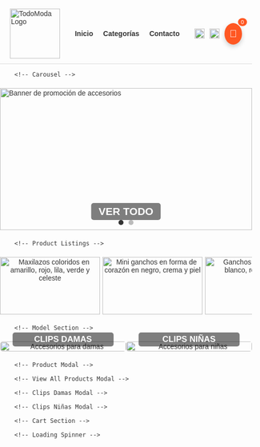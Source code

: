 <html lang="es">
<head>
    <meta charset="UTF-8">
    <meta name="viewport" content="width=device-width, initial-scale=1.0">
    <title>TodoModa - Tienda Online</title>
    <script src="https://code.jquery.com/jquery-3.6.0.min.js"></script>
    <script src="https://cdnjs.cloudflare.com/ajax/libs/html2canvas/1.4.1/html2canvas.min.js"></script>
    <style>
        body {
            font-family: Arial, sans-serif;
            margin: 0;
            padding: 0;
            color: #333;
        }
        .container {
            width: 100%;
            margin: 0;
            padding: 20px 0;
        }
        /* Header */
        .header {
            display: flex;
            justify-content: space-between;
            align-items: center;
            padding: 10px 20px;
            border-bottom: 1px solid #ddd;
            width: 100%;
            box-sizing: border-box;
        }
        .header .logo img {
            height: 100px;
            width: auto;
        }
        .header nav ul {
            list-style: none;
            display: flex;
            gap: 20px;
            margin: 0;
            padding: 0;
        }
        .header nav ul li a {
            text-decoration: none;
            color: #333;
            font-weight: bold;
        }
        .header .icons {
            display: flex;
            gap: 10px;
            align-items: center;
        }
        .header .icons img {
            width: 20px;
            height: 20px;
            cursor: pointer;
        }
        .header .icons .cart-icon {
            position: relative;
        }
        .header .icons .cart-counter {
            position: absolute;
            top: -10px;
            right: -10px;
            background: #ff5722;
            color: #fff;
            border-radius: 50%;
            padding: 2px 6px;
            font-size: 0.8em;
        }
        #cart-button {
            background-color: #ff5722;
            color: white;
            padding: 10px;
            border-radius: 50%;
            cursor: pointer;
            font-size: 20px;
            box-shadow: 0 4px 10px rgba(0, 0, 0, 0.2);
        }
        #cart-button:hover {
            background-color: #e64a19;
        }
        /* Carousel */
        .carousel {
            position: relative;
            width: 100%;
            overflow: hidden;
            margin: 20px 0;
        }
        .carousel .slides {
            display: flex;
            transition: transform 0.5s ease-in-out;
        }
        .carousel .slide-container {
            width: 100%;
            aspect-ratio: 16 / 9;
            position: relative;
            flex-shrink: 0;
        }
        .carousel .slides img {
            width: 100%;
            height: 100%;
            object-fit: cover;
            position: absolute;
            top: 0;
            left: 0;
        }
        .carousel .banner-text {
            position: absolute;
            bottom: 20px;
            left: 50%;
            transform: translateX(-50%);
            font-size: 1.5em;
            font-weight: bold;
            color: #fff;
            background: rgba(0, 0, 0, 0.5);
            padding: 5px 15px;
            border-radius: 5px;
            cursor: pointer;
        }
        .carousel .banner-text:hover {
            background: rgba(0, 0, 0, 0.7);
        }
        .carousel .dots {
            position: absolute;
            bottom: 10px;
            left: 50%;
            transform: translateX(-50%);
            display: flex;
            gap: 10px;
        }
        .carousel .dots span {
            width: 10px;
            height: 10px;
            background-color: #bbb;
            border-radius: 50%;
            cursor: pointer;
        }
        .carousel .dots span.active {
            background-color: #333;
        }
        /* Products */
        .products {
            display: flex;
            flex-direction: row;
            overflow-x: auto;
            margin: 20px 0;
            padding: 0 20px;
            width: 100%;
            box-sizing: border-box;
            gap: 5px;
            scroll-snap-type: x mandatory;
            scrollbar-width: thin;
            scrollbar-color: #bbb #f1f1f1;
        }
        .products::-webkit-scrollbar {
            height: 8px;
        }
        .products::-webkit-scrollbar-track {
            background: #f1f1f1;
        }
        .products::-webkit-scrollbar-thumb {
            background: #bbb;
            border-radius: 4px;
        }
        .product {
            width: 200px;
            min-width: 200px;
            text-align: center;
            cursor: pointer;
            transition: transform 0.2s;
            position: relative;
            scroll-snap-align: start;
        }
        .product:hover {
            transform: scale(1.05);
        }
        .product img {
            width: 100%;
            height: auto;
            border-radius: 0;
            loading: lazy;
        }
        .product p {
            margin: 5px 0;
        }
        .product .price {
            font-weight: bold;
        }
        .product .add-to-cart {
            position: absolute;
            top: 50%;
            left: 50%;
            transform: translate(-50%, 80px);
            background: rgba(51, 51, 51, 0.8);
            color: #fff;
            border: none;
            padding: 10px 20px;
            border-radius: 5px;
            cursor: pointer;
            opacity: 0;
            transition: opacity 0.3s ease, transform 0.3s ease;
            font-size: 0.9em;
            width: 90%;
        }
        .product:hover .add-to-cart {
            opacity: 1;
            transform: translate(-50%, -50%);
        }
        .product .add-to-cart:hover {
            background: #555;
        }
        /* Modal */
        .modal {
            display: none;
            position: fixed;
            top: 0;
            left: 0;
            width: 100%;
            height: 100%;
            background: rgba(0, 0, 0, 0.5);
            z-index: 1000;
            justify-content: center;
            align-items: center;
            transition: opacity 0.3s ease;
        }
        .modal-content {
            background: #fff;
            padding: 20px;
            border-radius: 5px;
            max-width: 400px;
            width: 90%;
            text-align: center;
            position: relative;
        }
        .modal-content img {
            width: 100%;
            height: auto;
            border-radius: 5px;
            margin-bottom: 15px;
            loading: lazy;
        }
        .modal-content h3 {
            margin: 0 0 10px;
            font-size: 1.2em;
        }
        .modal-content .description {
            margin: 10px 0;
            font-size: 0.9em;
            color: #555;
        }
        .modal-content .rating {
            margin: 10px 0;
            color: #f1c40f;
        }
        .modal-content .price {
            font-weight: bold;
            margin: 10px 0;
        }
        .modal-content .color-palette {
            display: flex;
            gap: 10px;
            justify-content: center;
            flex-wrap: wrap;
            margin: 10px 0;
        }
        .modal-content .color-circle {
            width: 30px;
            height: 30px;
            border-radius: 50%;
            border: 1px solid #ddd;
            cursor: pointer;
            transition: transform 0.2s;
        }
        .modal-content .color-circle.selected {
            transform: scale(1.2);
            border: 2px solid #333;
        }
        .modal-content .quantity {
            display: flex;
            align-items: center;
            justify-content: center;
            gap: 10px;
            margin: 10px 0;
        }
        .modal-content .quantity-btn {
            background: #333;
            color: #fff;
            border: none;
            width: 30px;
            height: 30px;
            border-radius: 50%;
            cursor: pointer;
            font-size: 1.2em;
        }
        .modal-content .quantity-btn:hover {
            background: #555;
        }
        .modal-content .quantity-input {
            width: 40px;
            text-align: center;
            border: 1px solid #ddd;
            border-radius: 3px;
        }
        .modal-content .btn-add-cart {
            background: #333;
            color: #fff;
            border: none;
            padding: 10px;
            border-radius: 5px;
            cursor: pointer;
            width: 100%;
            margin-top: 10px;
        }
        .modal-content .btn-add-cart:hover {
            background: #555;
        }
        .modal-content .close-btn {
            position: absolute;
            top: 10px;
            right: 10px;
            font-size: 1.2em;
            cursor: pointer;
            color: #333;
        }
        /* Cart */
        #cart {
            display: none;
            position: fixed;
            top: 0;
            right: 0;
            width: 100%;
            height: 100%;
            background-image: url('https://via.placeholder.com/1024x1536?text=CartBackground');
            background-size: cover;
            background-repeat: no-repeat;
            background-position: center;
            box-shadow: -5px 0px 15px rgba(0, 0, 0, 0.1);
            z-index: 1000;
            padding: 0px;
            overflow-y: auto;
        }
        #cart h2 {
            font-size: 24px;
            margin-bottom: 20px;
            color: #333;
            text-align: center;
        }
        .cart-item {
            display: flex;
            flex-direction: column;
            background-color: #f9f9f9;
            margin-bottom: 10px;
            padding: 10px;
            border-radius: 8px;
            box-shadow: 0 2px 4px rgba(0,0,0,0.1);
            margin-left: 10px;
            margin-right: 10px;
        }
        .cart-item .product-info {
            display: flex;
            align-items: center;
            margin-bottom: 10px;
        }
        .cart-item .product-info img {
            width: 70px;
            height: 70px;
            border-radius: 8px;
            margin-right: 15px;
        }
        .cart-item .product-details {
            flex: 1;
        }
        .cart-item .actions {
            display: flex;
            gap: 8px;
            justify-content: flex-end;
        }
        #cart .cart-item .actions button {
            font-size: 12px;
            padding: 5px 8px;
            background-color: #f5f5f5;
            border: 1px solid #ccc;
            border-radius: 5px;
            cursor: pointer;
            transition: background-color 0.3s;
        }
        #cart .cart-item .actions button:hover {
            background-color: #e1e1e1;
        }
        #cart-total {
            font-size: 22px;
            font-weight: bold;
            color: #333;
            margin-bottom: 20px;
            text-align: center;
        }
        #order-button {
            width: 90%;
            padding: 15px;
            background-color: #ff5722;
            color: white;
            border: none;
            font-size: 18px;
            border-radius: 20px;
            cursor: pointer;
            transition: background-color 0.3s;
            display: block;
            margin: 0 auto 20px;
        }
        #order-button:hover {
            background-color: #e64a19;
        }
        #client-name, #client-dni {
            width: 90%;
            padding: 8px;
            margin: 5px auto;
            display: block;
            border: 1px solid #ddd;
            border-radius: 5px;
        }
        #loading-spinner {
            display: none;
            border: 4px solid #f3f3f3;
            border-top: 4px solid #333;
            border-radius: 50%;
            width: 24px;
            height: 24px;
            animation: spin 1s linear infinite;
            margin: 10px auto;
        }
        @keyframes spin {
            0% { transform: rotate(0deg); }
            100% { transform: rotate(360deg); }
        }
        #boleta-modal div {
            background: white;
            padding: 20px;
            border-radius: 10px;
            max-width: 400px;
            width: 90%;
            max-height: 80vh;
            overflow-y: auto;
            font-family: monospace;
            font-size: 14px;
            line-height: 1.4;
            text-align: left;
        }
        #boleta-modal h3 {
            text-align: center;
            margin-bottom: 5px;
        }
        #boleta-modal img {
            width: 200px;
            border-radius: 10px;
            display: block;
            margin: 0 auto;
        }
        #boleta-modal p {
            margin: 0;
        }
        #boleta-modal hr {
            margin: 5px 0;
        }
        #boleta-modal table {
            width: 100%;
            font-size: 14px;
        }
        #boleta-modal button {
            margin-top: 10px;
            padding: 10px 20px;
            border: none;
            border-radius: 5px;
            cursor: pointer;
            color: white;
            width: 100%;
        }
        #capture-button {
            background: #FF9800;
        }
        #confirm-purchase {
            background: #4CAF50;
        }
        #boleta-modal button[onclick='window.print()'] {
            background: #2196F3;
        }
        /* View All and Category Modals */
        .view-all-modal, .clips-damas-modal, .clips-ninas-modal {
            display: none;
            position: fixed;
            top: 0;
            left: 0;
            width: 100%;
            height: 100%;
            background: rgba(0, 0, 0, 0.5);
            z-index: 1000;
            justify-content: center;
            align-items: center;
            overflow-y: auto;
        }
        .view-all-modal-content, .clips-damas-modal-content, .clips-ninas-modal-content {
            background: #fff;
            padding: 20px;
            border-radius: 5px;
            max-width: 90%;
            width: 100%;
            max-height: 90vh;
            overflow-y: auto;
            position: relative;
            box-sizing: border-box;
        }
        .view-all-modal-content h2, .clips-damas-modal-content h2, .clips-ninas-modal-content h2 {
            margin: 0 0 20px;
            font-size: 1.5em;
            text-align: center;
        }
        .search-container {
            margin: 10px 0;
            text-align: center;
            position: relative;
        }
        .search-input {
            width: 80%;
            max-width: 400px;
            padding: 8px;
            border: 1px solid #ddd;
            border-radius: 5px;
            font-size: 1em;
        }
        .search-input:focus {
            outline: none;
            border-color: #333;
        }
        .sort-container {
            margin: 10px 0;
            text-align: center;
        }
        .sort-select {
            padding: 8px;
            border: 1px solid #ddd;
            border-radius: 5px;
            font-size: 1em;
        }
        .loading-spinner {
            display: none;
            border: 4px solid #f3f3f3;
            border-top: 4px solid #333;
            border-radius: 50%;
            width: 24px;
            height: 24px;
            animation: spin 1s linear infinite;
            margin: 10px auto;
        }
        .no-results {
            text-align: center;
            color: #555;
            margin: 20px 0;
        }
        .view-all-products, .clips-damas-products, .clips-ninas-products {
            display: grid;
            grid-template-columns: repeat(auto-fill, minmax(200px, 1fr));
            gap: 20px;
            padding: 0 10px;
        }
        .view-all-products .product, .clips-damas-products .product, .clips-ninas-products .product {
            width: 100%;
            min-width: unset;
        }
        .view-all-modal-content .close-btn, .clips-damas-modal-content .close-btn, .clips-ninas-modal-content .close-btn {
            position: absolute;
            top: 10px;
            right: 10px;
            font-size: 1.2em;
            cursor: pointer;
            color: #333;
        }
        /* Category Buttons */
        .category-buttons {
            display: flex;
            justify-content: center;
            gap: 20px;
            margin: 20px 0;
        }
        .category-btn {
            font-size: 1.2em;
            font-weight: bold;
            color: #fff;
            background: rgba(0, 0, 0, 0.5);
            padding: 4px 10px;
            border-radius: 5px;
            cursor: pointer;
            border: none;
            transition: background 0.3s;
        }
        .category-btn:hover {
            background: rgba(0, 0, 0, 0.7);
        }
        /* Model Section */
        .model-section {
            display: flex;
            justify-content: space-between;
            margin: 20px 0;
            width: 100%;
            flex-wrap: nowrap;
        }
        .model-item {
            position: relative;
            text-align: center;
            width: 50%;
            max-width: none;
        }
        .model-item img {
            width: 100%;
            height: auto;
            border-radius: 5px;
            display: block;
            cursor: pointer;
            loading: lazy;
        }
        .model-item .category-btn {
            position: absolute;
            bottom: 10px;
            left: 50%;
            transform: translateX(-50%);
            width: 80%;
        }
        /* Responsive */
        @media (max-width: 768px) {
            .product {
                width: 150px;
                min-width: 150px;
            }
            .product .add-to-cart {
                padding: 8px 15px;
                font-size: 0.8em;
            }
            .view-all-products, .clips-damas-products, .clips-ninas-products {
                grid-template-columns: repeat(auto-fill, minmax(150px, 1fr));
            }
            .search-input {
                width: 90%;
            }
            .category-btn {
                font-size: 1em;
                padding: 4px 8px;
            }
            .model-item {
                width: 50%;
            }
            .model-item img {
                width: 100%;
            }
        }
        @media (max-width: 480px) {
            .product {
                width: 120px;
                min-width: 120px;
            }
            .product p {
                font-size: 0.9em;
            }
            .product .add-to-cart {
                padding: 6px 10px;
                font-size: 0.7em;
            }
            .view-all-products, .clips-damas-products, .clips-ninas-products {
                grid-template-columns: repeat(auto-fill, minmax(100px, 1fr));
            }
            .search-input {
                width: 95%;
            }
            .category-btn {
                font-size: 0.9em;
                padding: 3px 6px;
            }
            .model-item {
                width: 50%;
            }
            .model-item img {
                width: 100%;
            }
        }
    </style>
</head>
<body>
    <div class="container">
        <!-- Header -->
        <div class="header">
            <div class="logo">
                <img src="https://lh3.googleusercontent.com/gps-cs/AIky0YXTTJyLqUwcNn1yduyV6i82lmL4ukvEZp-ePVd_P_Wa_y1VGwXNJOPpVxro2IxUZ55xE4oEndno5MItmJf7wjkFn0RYFCLtB4bOG2AHYHrupD1pkX8cf3jOUBHNUJOFEYOrwzTGEMSJj6j8=w1000-h1000-p-k-no" alt="TodoModa Logo" onerror="this.src='https://via.placeholder.com/100x100?text=Logo'">
            </div>
            <nav>
                <ul>
                    <li><a href="#inicio">Inicio</a></li>
                    <li><a href="#categorias">Categorías</a></li>
                    <li><a href="#contacto">Contacto</a></li>
                </ul>
            </nav>
            <div class="icons">
                <img src="https://via.placeholder.com/20x20?text=Search" alt="Ícono de búsqueda" class="search-icon">
                <img src="https://via.placeholder.com/20x20?text=Profile" alt="Ícono de perfil" class="profile-icon">
                <div class="cart-icon">
                    <div id="cart-button" onclick="toggleCart()" role="button" aria-label="Abrir carrito de compras">🛒</div>
                    <span class="cart-counter" id="cartCounter">0</span>
                </div>
            </div>
        </div>

        <!-- Carousel -->
 <div class="carousel">
            <div class="slides">
                <div class="slide-container">
                    <img src="https://pe.todomoda.com/media/wysiwyg/TM_DISNEY_STITCH_-_BANNERS_Desk_new_1.jpg" alt="Banner de promoción de accesorios" onerror="this.src='https://via.placeholder.com/1200x675?text=Banner'">
                </div>
                <div class="slide-container">
                    <img src="https://lh3.googleusercontent.com/gps-cs/AIky0YUd2bofobsLtUl3qONXRSiTNou1a9W74yTaVYEr6h64PAuOOqQ-g_w6Ifs8arhOVjWboOrUFEcEDZlmtSBZkgS1YjEnSIw1f3w4IZRdMBwxibVChvNz2c93C78bOxNsx68MuBmN-4iYNCg=w2000-h2000-p-k-no" alt="Banner de accesorios coloridos" onerror="this.src='https://via.placeholder.com/1200x675?text=Banner'">
                </div>
            </div>
            <div class="banner-text" id="viewAllBtn">VER TODO</div>
            <div class="dots">
                <span class="active" aria-label="Ir a la diapositiva 1"></span>
                <span aria-label="Ir a la diapositiva 2"></span>
            </div>
        </div>

        <!-- Product Listings -->
<div class="products">
            <!-- Categoría: Damas -->
            <div class="product" data-id="1" data-category="damas" data-colors='[{"color": "#ffeb3b", "title": "Amarillo"}, {"color": "#d32f2f", "title": "Rojo"}, {"color": "#e1bee7", "title": "Lila"}, {"color": "#145a32", "title": "Verde"}, {"color": "#d6eaf8", "title": "Celeste"}]' data-rating="⭐⭐⭐⭐☆ (4.2)" data-description="Maxilazos coloridos, perfectos para cualquier peinado.">
                <img alt="Maxilazos coloridos en amarillo, rojo, lila, verde y celeste" src="https://lh3.googleusercontent.com/gps-cs/AIky0YXdnjCFtJm5EhEvClhpsqjsYwwH2Xdqql3H45tWmgLdhiRX--KLwloCAl85SxTImNaOYYbS1MOrlGYrDwH31YoIyFBBn7KapQIKbAHVfoyNmbRBjjgmF0_SefXWn6udgSSaO19kdNtmnQBd=w2000-h2000-p-k-no" onerror="this.src='https://via.placeholder.com/200x200?text=Producto'" loading="lazy"/>
                <p>Maxilazos - 5 Colores</p>
                <p class="price">S/ 7.00</p>
                <button class="add-to-cart" data-id="1" role="button" aria-label="Agregar Maxilazos - 5 Colores al carrito">Agregar al carrito</button>
            </div>
            <div class="product" data-id="2" data-category="damas" data-colors='[{"color": "#17202a", "title": "Negro"}, {"color": "#fff9c4", "title": "Crema"}, {"color": "#fdebd0", "title": "Piel"}, {"color": "#fdfefe", "title": "Crema"}]' data-rating="⭐⭐⭐☆☆ (3.2)" data-description="Ganchos en forma de corazón, ideales para looks delicados.">
                <img alt="Mini ganchos en forma de corazón en negro, crema y piel" src="https://via.placeholder.com/200x200?text=Corazon" onerror="this.src='https://via.placeholder.com/200x200?text=Producto'" loading="lazy"/>
                <p>Mini Gancho Corazón</p>
                <p class="price">S/ 2.50</p>
                <button class="add-to-cart" data-id="2" role="button" aria-label="Agregar Mini Gancho Corazón al carrito">Agregar al carrito</button>
            </div>
            <div class="product" data-id="3" data-category="damas" data-colors='[{"color": "#FFFFFF", "title": "Blanco"}, {"color": "#FF0000", "title": "Rojo"}, {"color": "#008000", "title": "Verde"}]' data-rating="⭐⭐⭐⭐⭐ (5.0)" data-description="Ganchos temáticos navideños para un estilo festivo.">
                <img alt="Ganchos navideños en blanco, rojo y verde" src="https://via.placeholder.com/200x200?text=Navidenos" onerror="this.src='https://via.placeholder.com/200x200?text=Producto'" loading="lazy"/>
                <p>Ganchos Navideños</p>
                <p class="price">S/ 4.00</p>
                <button class="add-to-cart" data-id="3" role="button" aria-label="Agregar Ganchos Navideños al carrito">Agregar al carrito</button>
            </div>
            <div class="product" data-id="4" data-category="damas" data-colors='[{"color": "#FFD700", "title": "Amarillo"}]' data-rating="⭐⭐⭐⭐☆ (4.0)" data-description="Ganchos hawaianos vibrantes para un look tropical.">
                <img alt="Ganchos hawaianos en amarillo vibrante" src="https://via.placeholder.com/200x200?text=Hawaiano" onerror="this.src='https://via.placeholder.com/200x200?text=Producto'" loading="lazy"/>
                <p>Gancho Hawaiano</p>
                <p class="price">S/ 5.00</p>
                <button class="add-to-cart" data-id="4" role="button" aria-label="Agregar Gancho Hawaiano al carrito">Agregar al carrito</button>
            </div>
            <div class="product" data-id="5" data-category="damas" data-colors='[{"color": "#5dade2", "title": "Celeste"}, {"color": "#ebf5fb", "title": "Agua"}, {"color": "#FFFFFF", "title": "Blanco"}]' data-rating="⭐⭐⭐⭐☆ (4.0)" data-description="Ganchos acrílicos elegantes en tonos celestes.">
                <img alt="Ganchos acrílicos en celeste, agua y blanco" src="https://via.placeholder.com/200x200?text=Acrilicos" onerror="this.src='https://via.placeholder.com/200x200?text=Producto'" loading="lazy"/>
                <p>Ganchos Acrílicos Color Celeste</p>
                <p class="price">S/ 5.00</p>
                <button class="add-to-cart" data-id="5" role="button" aria-label="Agregar Ganchos Acrílicos Color Celeste al carrito">Agregar al carrito</button>
            </div>
            <div class="product" data-id="6" data-category="damas" data-colors='[{"color": "#8d6e63", "title": "Marrón"}, {"color": "#fef9e7", "title": "Crema"}]' data-rating="⭐⭐⭐☆☆ (3.1)" data-description="Ganchos clásicos para un estilo minimalista.">
                <img alt="Ganchos clásicos en marrón y crema" src="https://via.placeholder.com/200x200?text=Clasicos" onerror="this.src='https://via.placeholder.com/200x200?text=Producto'" loading="lazy"/>
                <p>Ganchos</p>
                <p class="price">S/ 4.50</p>
                <button class="add-to-cart" data-id="6" role="button" aria-label="Agregar Ganchos al carrito">Agregar al carrito</button>
            </div>
            <div class="product" data-id="7" data-category="damas" data-colors='[]' data-rating="⭐⭐⭐⭐☆ (4.1)" data-description="Ganchos en forma de flor con diseño inspirado en el sol.">
                <img alt="Ganchos en forma de flor inspirados en el sol" src="https://via.placeholder.com/200x200?text=FlorSol" onerror="this.src='https://via.placeholder.com/200x200?text=Producto'" loading="lazy"/>
                <p>Ganchos Torna Sol en forma de Flor</p>
                <p class="price">S/ 6.00</p>
                <button class="add-to-cart" data-id="7" role="button" aria-label="Agregar Ganchos Torna Sol en forma de Flor al carrito">Agregar al carrito</button>
            </div>
            <div class="product" data-id="8" data-category="damas" data-colors='[{"color": "#FFFF66", "title": "Amarillo"}, {"color": "#CCFF00", "title": "Verde"}, {"color": "#FF8C00", "title": "Anaranjado"}]' data-rating="⭐⭐⭐☆☆ (3.5)" data-description="Ganchos kawai con diseño floral, ideales para niños.">
                <img alt="Ganchos kawai en forma de flor en amarillo, verde y anaranjado" src="https://via.placeholder.com/200x200?text=Kawai" onerror="this.src='https://via.placeholder.com/200x200?text=Producto'" loading="lazy"/>
                <p>Ganchos Kawai en forma de Flor</p>
                <p class="price">S/ 4.50</p>
                <button class="add-to-cart" data-id="8" role="button" aria-label="Agregar Ganchos Kawai en forma de Flor al carrito">Agregar al carrito</button>
            </div>
            <div class="product" data-id="9" data-category="damas" data-colors='[{"color": "#FFB347", "title": "Melón"}, {"color": "#FFD700", "title": "Amarillo"}]' data-rating="⭐⭐⭐⭐☆ (4.0)" data-description="Ganchos florales en tonos cálidos para un look vibrante.">
                <img alt="Ganchos florales en melón y amarillo" src="https://via.placeholder.com/200x200?text=Florales" onerror="this.src='https://via.placeholder.com/200x200?text=Producto'" loading="lazy"/>
                <p>Ganchos de Flores</p>
                <p class="price">S/ 5.00</p>
                <button class="add-to-cart" data-id="9" role="button" aria-label="Agregar Ganchos de Flores al carrito">Agregar al carrito</button>
            </div>
            <!-- Categoría: Niñas -->
            <div class="product" data-id="14" data-category="ninas" data-colors='[]' data-rating="⭐⭐⭐⭐☆ (4.0)" data-description="Mini ganchitos florales para destacar tu peinado.">
                <img alt="Par de mini ganchitos en forma de flor" src="https://lh3.googleusercontent.com/gps-cs/AIky0YVcDqGO_EKNry0Eb-BkdsNH0V0lOhwW7AM5WEqz8IiNlbpTs2U3Io9_kt4yCGgt5haYI5RgwRDHv-LMBqc5bvmX245QMyriwIoyJyniPQH9cJJ9iCC2fC8hY06M9BU9nFd6NhCLGVGCC34N=w2000-h2000-p-k-no" onerror="this.src='https://via.placeholder.com/200x200?text=Producto'" loading="lazy"/>
                <p>Par de mini ganchitos en forma de flor</p>
                <p class="price">S/ 3.00</p>
                <button class="add-to-cart" data-id="14" role="button" aria-label="Agregar Par de mini ganchitos en forma de flor al carrito">Agregar al carrito</button>
            </div>
            <div class="product" data-id="15" data-category="ninas" data-colors='[]' data-rating="⭐⭐⭐☆☆ (3.5)" data-description="Ganchitos en forma de mariposa, perfectos para peinados infantiles.">
                <img alt="Mini ganchitos en forma de mariposa" src="https://lh3.googleusercontent.com/gps-cs/AIky0YW1eFtqiwT_PM-xOZnd2iVogh-XQVJclLEtgsh0i5wUGm9NvOCot9LJLfDmZE58abznArTin0EgjEMw3HuKeK9_9hoODK0kla3nM-GYGSvA8_xXCBmu_qiSuoHzgpSaO_2EtqXLAjnCs34l=w2000-h2000-p-k-no" onerror="this.src='https://via.placeholder.com/200x200?text=Producto'" loading="lazy"/>
                <p>Mini ganchitos en forma de mariposa</p>
                <p class="price">S/ 2.00</p>
                <button class="add-to-cart" data-id="15" role="button" aria-label="Agregar Mini ganchitos en forma de mariposa al carrito">Agregar al carrito</button>
            </div>
            <div class="product" data-id="16" data-category="ninas" data-colors='[]' data-rating="⭐⭐⭐☆☆ (3.3)" data-description="Mini ganchitos versátiles para cualquier ocasión.">
                <img alt="Mini ganchitos versátiles" src="https://lh3.googleusercontent.com/gps-cs/AIky0YUgnWieVRURnUHds0U4E5FROmRmvztpc0ynONqB5wFO-tvCmbrBn0-E971IAl2YG7r7cobC9Hx-g0AbDpTP71ukEEb6n20lHQz-aPBoI5xDWtVwABfSJFIbqdRT6_YJzOT7x8uhaX-KBSLE=w2000-h2000-p-k-no" onerror="this.src='https://via.placeholder.com/200x200?text=Producto'" loading="lazy"/>
                <p>Mini ganchitos</p>
                <p class="price">S/ 1.50</p>
                <button class="add-to-cart" data-id="16" role="button" aria-label="Agregar Mini ganchitos al carrito">Agregar al carrito</button>
            </div>
            <div class="product" data-id="17" data-category="ninas" data-colors='[{"color": "#FFC0CB", "title": "Rosa Pastel"}, {"color": "#FFD700", "title": "Amarillo"}, {"color": "#00BFFF", "title": "Azul"}, {"color": "#FF4500", "title": "Naranja"}, {"color": "#008000", "title": "Verde"}]' data-rating="⭐⭐⭐⭐☆ (4.0)" data-description="Ligas en colores pasteles y fuertes, ideales para cualquier estilo.">
                <img alt="Ligas en colores pasteles y fuertes" src="https://lh3.googleusercontent.com/gps-cs/AIky0YVwhLWhfaBVh3ChmdRjktxd6WCi7W6fTmz2_7TvWPHTT_-3tX1zci-DGspLNMmn3SpAYgh9RN5G_lHRBehTbWzF16lZ9CNiBbjgj5-EVSXMU3aVjCsYaPQ5Maahznx9Fi79zzSnwLxM_nkC=w2000-h2000-p-k-no" onerror="this.src='https://via.placeholder.com/200x200?text=Producto'" loading="lazy"/>
                <p>Ligas colores pasteles y fuertes</p>
                <p class="price">S/ 1.00</p>
                <button class="add-to-cart" data-id="17" role="button" aria-label="Agregar Ligas colores pasteles y fuertes al carrito">Agregar al carrito</button>
            </div>
            <div class="product" data-id="18" data-category="ninas" data-colors='[{"color": "#000000", "title": "Negro"}]' data-rating="⭐⭐⭐☆☆ (3.3)" data-description="Colets negros clásicos y resistentes.">
                <img alt="Colets negros clásicos" src="https://lh3.googleusercontent.com/gps-cs/AIky0YWE3Z0a1qVkSdmBI9RQzayKeT8bgvXn5RTJNXmMJjHG9uzg5VUrwt4-PKEq6AdcYPITi3LkJvKtdxDXq6PucsAOpzZGm2J8QGEYCR4Ff59f3YXXaKQ_Ww8lgm4vOYlRuyCNXxPuyWPFWf23=w2000-h2000-p-k-no" onerror="this.src='https://via.placeholder.com/200x200?text=Producto'" loading="lazy"/>
                <p>Colets negros</p>
                <p class="price">S/ 1.00</p>
                <button class="add-to-cart" data-id="18" role="button" aria-label="Agregar Colets negros al carrito">Agregar al carrito</button>
            </div>
            <div class="product" data-id="19" data-category="ninas" data-colors='[{"color": "#FFB6C1", "title": "Rosa Pastel"}, {"color": "#87CEFA", "title": "Azul Pastel"}, {"color": "#98FB98", "title": "Verde Pastel"}]' data-rating="⭐⭐⭐☆☆ (3.4)" data-description="Colets en tonos pasteles para un look suave y elegante.">
                <img alt="Colets en tonos pasteles rosa, azul y verde" src="https://lh3.googleusercontent.com/gps-cs/AIky0YVVXgYaHEulEuraO7tX6LShXlnoogs6cvwc7jryv8vOVwEt2wCEPWyj0ihUEHTjGMKv0HpL3uglAD96vZsANfdnMrLB4hRI1quw3OaPX-ewOFjUY9eF2ggyG4sMZLcBfJ8amsKoKsAgOXPG=w2000-h2000-p-k-no" onerror="this.src='https://via.placeholder.com/200x200?text=Producto'" loading="lazy"/>
                <p>Colets colores pasteles</p>
                <p class="price">S/ 1.00</p>
                <button class="add-to-cart" data-id="19" role="button" aria-label="Agregar Colets colores pasteles al carrito">Agregar al carrito</button>
            </div>
        </div>

        <!-- Model Section -->
 <div class="model-section">
            <div class="model-item">
                <img src="https://lh3.googleusercontent.com/gps-cs/AIky0YUGuPXaSC1mPGUKkOYa5z7JyvELvbIy0B4-WtB3tMHIKm2D6Sbg1cTWwU0MsxRJR_5lKb5t1MnVOStZk-tNPdUudQ6-h7M7ueR4l8N5IgmuOrhlNRMi0B_uohBDRomdzQUIHP7y244Zc150=w1024-h1024-p-k-no" alt="Accesorios para damas" onerror="this.src='https://via.placeholder.com/512x512?text=Damas'" loading="lazy">
                <button class="category-btn" id="clipsDamasBtn">CLIPS DAMAS</button>
            </div>
            <div class="model-item">
                <img src="https://lh3.googleusercontent.com/gps-cs/AIky0YUDER3L7ISerfG6uiIU8ISdgKkibO-SXwGGNL1azb_TJ0qYIN3T7LsJyU-qc9-kQtucnOkLr5rPYtWt0fW0UL8-7RDD46bg_0JnGLkD8RSfQvGydDvq6L_ZLBoj4hnIhwHB3CEx1fPtJ58O=w1024-h1024-p-k-no" alt="Accesorios para niñas" onerror="this.src='https://via.placeholder.com/512x512?text=Niñas'" loading="lazy">
                <button class="category-btn" id="clipsNinasBtn">CLIPS NIÑAS</button>
            </div>
        </div>

        <!-- Product Modal -->
  <div class="modal" id="colorModal" role="dialog" aria-labelledby="modalTitle" aria-hidden="true">
            <div class="modal-content">
                <span class="close-btn" role="button" aria-label="Cerrar modal" tabindex="0">×</span>
                <img id="modalImage" alt="" src="">
                <h3 id="modalTitle"></h3>
                <p class="description" id="modalDescription"></p>
                <div class="rating" id="modalRating"></div>
                <p class="price" id="modalPrice"></p>
                <div class="color-palette" id="modalColors"></div>
                <div class="quantity">
                    <button class="quantity-btn" id="decreaseQty" aria-label="Disminuir cantidad">−</button>
                    <input type="number" class="quantity-input" id="quantityInput" value="1" min="1" aria-label="Cantidad">
                    <button class="quantity-btn" id="increaseQty" aria-label="Aumentar cantidad">+</button>
                </div>
                <button class="btn-add-cart" id="modalAddCart">Agregar al carrito</button>
            </div>
        </div>

        <!-- View All Products Modal -->
 <div class="view-all-modal" id="viewAllModal" role="dialog" aria-labelledby="viewAllModalTitle" aria-hidden="true">
            <div class="view-all-modal-content">
                <span class="close-btn" role="button" aria-label="Cerrar modal" tabindex="0">×</span>
                <h2 id="viewAllModalTitle">Todos los Productos</h2>
                <div class="search-container">
                    <input type="text" class="search-input" id="productSearch" placeholder="Buscar productos..." aria-label="Buscar productos">
                    <div class="loading-spinner" id="viewAllSpinner"></div>
                </div>
                <div class="sort-container">
                    <select class="sort-select" id="viewAllSort" aria-label="Ordenar productos">
                        <option value="default">Orden por defecto</option>
                        <option value="price-asc">Precio: Menor a Mayor</option>
                        <option value="price-desc">Precio: Mayor a Menor</option>
                    </select>
                </div>
                <div class="view-all-products" id="viewAllProducts"></div>
            </div>
        </div>

        <!-- Clips Damas Modal -->
 <div class="clips-damas-modal" id="clipsDamasModal" role="dialog" aria-labelledby="clipsDamasModalTitle" aria-hidden="true">
            <div class="clips-damas-modal-content">
                <span class="close-btn" role="button" aria-label="Cerrar modal" tabindex="0">×</span>
                <h2 id="clipsDamasModalTitle">CLIPS DAMAS</h2>
                <div class="search-container">
                    <input type="text" class="search-input" id="clipsDamasSearch" placeholder="Buscar en Clips Damas..." aria-label="Buscar en Clips Damas">
                    <div class="loading-spinner" id="damasSpinner"></div>
                </div>
                <div class="sort-container">
                    <select class="sort-select" id="clipsDamasSort" aria-label="Ordenar productos">
                        <option value="default">Orden por defecto</option>
                        <option value="price-asc">Precio: Menor a Mayor</option>
                        <option value="price-desc">Precio: Mayor a Menor</option>
                    </select>
                </div>
                <div class="clips-damas-products" id="clipsDamasProducts"></div>
            </div>
        </div>

        <!-- Clips Niñas Modal -->
 <div class="clips-ninas-modal" id="clipsNinasModal" role="dialog" aria-labelledby="clipsNinasModalTitle" aria-hidden="true">
            <div class="clips-ninas-modal-content">
                <span class="close-btn" role="button" aria-label="Cerrar modal" tabindex="0">×</span>
                <h2 id="clipsNinasModalTitle">CLIPS NIÑAS</h2>
                <div class="search-container">
                    <input type="text" class="search-input" id="clipsNinasSearch" placeholder="Buscar en Clips Niñas..." aria-label="Buscar en Clips Niñas">
                    <div class="loading-spinner" id="ninasSpinner"></div>
                </div>
                <div class="sort-container">
                    <select class="sort-select" id="clipsNinasSort" aria-label="Ordenar productos">
                        <option value="default">Orden por defecto</option>
                        <option value="price-asc">Precio: Menor a Mayor</option>
                        <option value="price-desc">Precio: Mayor a Menor</option>
                    </select>
                </div>
                <div class="clips-ninas-products" id="clipsNinasProducts"></div>
            </div>
        </div>

        <!-- Cart Section -->
 <section id="cart" role="dialog" aria-labelledby="cartTitle" aria-hidden="true">
            <h2 id="cartTitle">Carrito de Compras</h2>
            <div style="margin:10px 0;">
                <input id="client-name" placeholder="Nombre del cliente" type="text" aria-label="Nombre del cliente"/>
                <input id="client-dni" placeholder="DNI del cliente (8 dígitos)" type="text" aria-label="DNI del cliente"/>
            </div>
            <div id="cart-items"></div>
            <p id="cart-total">Total: S/ 0.00</p>
            <button id="order-button" role="button" aria-label="Realizar pedido">Realizar Pedido</button>
        </section>

        <!-- Loading Spinner -->
 <div id="loading-spinner"></div>
    </div>
<script>
$(document).ready(function() {
    // Cart Management
    function getCart() {
        try {
            return JSON.parse(localStorage.getItem('cart') || '[]');
        } catch (e) {
            console.error('Error accessing localStorage:', e);
            return [];
        }
    }

    function saveCart(cart) {
        try {
            localStorage.setItem('cart', JSON.stringify(cart));
        } catch (e) {
            console.error('Error saving to localStorage:', e);
        }
    }

    let cart = getCart();
    const whatsappNumber = '51975842622';

    function formatCurrency(amount) {
        return `S/ ${parseFloat(amount).toFixed(2)}`;
    }

    function updateCartCounter() {
        const totalItems = cart.reduce((sum, item) => sum + parseInt(item.quantity), 0);
        $('#cartCounter').text(totalItems);
    }

    function updateCart() {
        let cartItemsHtml = '';
        let total = 0;
        cart.forEach(item => {
            cartItemsHtml += `
                <div class="cart-item">
                    <div class="product-info">
                        <img alt="${item.name}" src="${item.image}"/>
                        <div class="product-details">
                            <p style="margin: 0; font-weight: bold;">${item.name}</p>
                            <p style="margin: 0;">Precio unitario: ${formatCurrency(item.price)}</p>
                            <p style="margin: 0;">Cantidad: ${item.quantity}</p>
                            ${item.color ? `<p style="margin: 0;">Color: ${item.color}</p>` : ''}
                        </div>
                    </div>
                    <div class="actions">
                        <button class="increase-quantity" data-product="${item.id}" role="button" aria-label="Aumentar cantidad de ${item.name}">+</button>
                        <button class="decrease-quantity" data-product="${item.id}" role="button" aria-label="Disminuir cantidad de ${item.name}">-</button>
                        <button class="remove-item" data-product="${item.id}" role="button" aria-label="Eliminar ${item.name} del carrito">🗑️ Eliminar</button>
                    </div>
                </div>
            `;
            total += item.price * item.quantity;
        });
        $('#cart-items').html(cartItemsHtml || '<p>El carrito está vacío.</p>');
        $('#cart-total').text(`Total: ${formatCurrency(total)}`);
        saveCart(cart);
        updateCartCounter();
    }

    $(document).on('click', '.increase-quantity', function() {
        const productId = $(this).data('product');
        let product = cart.find(item => item.id === productId);
        if (product) {
            product.quantity++;
            updateCart();
        }
    });

    $(document).on('click', '.decrease-quantity', function() {
        const productId = $(this).data('product');
        let product = cart.find(item => item.id === productId);
        if (product) {
            product.quantity--;
            if (product.quantity === 0) {
                cart = cart.filter(item => item.id !== productId);
            }
            updateCart();
        }
    });

    $(document).on('click', '.remove-item', function() {
        const productId = $(this).data('product');
        cart = cart.filter(item => item.id !== productId);
        updateCart();
    });

    function trapFocus(element) {
        const focusableElements = element.querySelectorAll('button, [href], input, select, textarea, [tabindex]:not([tabindex="-1"])');
        const firstFocusable = focusableElements[0];
        const lastFocusable = focusableElements[focusableElements.length - 1];
        element.addEventListener('keydown', (e) => {
            if (e.key === 'Tab') {
                if (e.shiftKey && document.activeElement === firstFocusable) {
                    e.preventDefault();
                    lastFocusable.focus();
                } else if (!e.shiftKey && document.activeElement === lastFocusable) {
                    e.preventDefault();
                    firstFocusable.focus();
                }
            }
        });
    }

    window.toggleCart = function() {
        $('#cart').toggle();
        $('#cart').attr('aria-hidden', $('#cart').is(':hidden'));
        if (!$('#cart').is(':hidden')) {
            $('#client-name').focus();
            trapFocus(document.getElementById('cart'));
        }
    };

    $('#order-button').click(function() {
        const clientName = $('#client-name').val().trim();
        const clientDni = $('#client-dni').val().trim();
        if (!clientName || !clientDni) {
            alert("Por favor, complete nombre y DNI.");
            return;
        }
        if (!/^\d{8}$/.test(clientDni)) {
            alert("El DNI debe tener exactamente 8 dígitos.");
            return;
        }
        if (cart.length === 0) {
            alert("El carrito está vacío. Agregue productos antes de realizar el pedido.");
            return;
        }

        let fecha = new Date();
        let fechaStr = fecha.toLocaleDateString();
        let horaStr = fecha.toLocaleTimeString([], { hour: '2-digit', minute: '2-digit' });
        let total = cart.reduce((sum, item) => sum + item.price * item.quantity, 0);

        const enLetras = (n) => {
            const parts = n.toFixed(2).split('.');
            return `${Number(parts[0])} CON ${parts[1]}/100 SOLES`;
        };

        let boletaHtml = `
            <div style="font-family: monospace; font-size: 14px; line-height: 1.4; text-align: left;">
                <h3 style="text-align: center; margin-bottom: 5px;">BOLETA DE VENTA ELECTRÓNICA</h3>
                <div style="text-align: center; margin: 15px 0;">
                    <img id="qr-image" src="https://via.placeholder.com/200x200?text=QRCode" style="width: 200px; border-radius: 10px;"/>
                    <p style="margin: 5px 0; font-size: 12px;">Paga aquí con Yape</p>
                    <p style="margin: 0; font-size: 12px;">Jhonny David Palacios Gutierrez</p>
                </div>
                <p style="margin:0;"><strong>CLIENTE:</strong> ${clientName}</p>
                <p style="margin:0;"><strong>DNI:</strong> ${clientDni}</p>
                <p style="margin:0;"><strong>FECHA:</strong> ${fechaStr}   <strong>HORA:</strong> ${horaStr}</p>
                <hr/>
                <p style="margin: 0;"><strong>Cant U.M PRODUCTO P.U. TOTAL</strong></p>`;
        cart.forEach(item => {
            boletaHtml += `
                <p style="margin: 0;">${item.quantity} UNIDAD ${item.name.substring(0,24)} ${formatCurrency(item.price)} ${formatCurrency(item.price * item.quantity)}</p>`;
        });
        boletaHtml += `
                <hr/>
                <table style="width: 100%; font-size: 14px;">
                    <tr>
                        <td style="text-align: left;"><strong>TOTAL (S/)</strong></td>
                        <td style="text-align: right;"><strong>${formatCurrency(total)}</strong></td>
                    </tr>
                </table>
                <hr/>
                <p style="margin: 0;"><strong>SON:</strong> ${enLetras(total)}</p>
                <button id="capture-button">📸 Capturar Imagen</button>
                <button onclick="window.print()">🖨 Imprimir</button>
                <button id="confirm-purchase">Confirmar Compra</button>
            </div>`;

        const modal = document.createElement('div');
        modal.id = "boleta-modal";
        modal.style = "position:fixed; top:0; left:0; width:100%; height:100%; background:rgba(0,0,0,0.6); display:flex; align-items:center; justify-content:center; z-index:2000;";
        modal.innerHTML = boletaHtml;
        document.body.appendChild(modal);

        $('#capture-button').click(function() {
            $('#loading-spinner').show();
            const contentDiv = modal.querySelector('div');
            const prevMaxHeight = contentDiv.style.maxHeight;
            const prevOverflow = contentDiv.style.overflowY;
            contentDiv.style.maxHeight = 'none';
            contentDiv.style.overflowY = 'visible';
            html2canvas(contentDiv, {
                useCORS: true,
                allowTaint: false,
                scale: 2
            }).then(canvas => {
                contentDiv.style.maxHeight = prevMaxHeight;
                contentDiv.style.overflowY = prevOverflow;
                $('#loading-spinner').hide();
                const link = document.createElement('a');
                link.download = 'boleta.png';
                link.href = canvas.toDataURL('image/png');
                link.click();
            }).catch(error => {
                $('#loading-spinner').hide();
                console.error('Error al capturar:', error);
                alert('No se pudo capturar la boleta. Por favor, intenta de nuevo.');
            });
        });

        $('#confirm-purchase').click(function() {
            let orderDetails = `Hola! 👋 Quiero realizar un pedido:\n\nCliente: ${clientName}\nDNI: ${clientDni}\n\nProductos:\n`;
            cart.forEach(item => {
                orderDetails += `${item.quantity} x ${item.name} - ${formatCurrency(item.price * item.quantity)}\n`;
            });
            orderDetails += `\nTotal: ${formatCurrency(total)}`;
            orderDetails += `\n\nAdjuntar: (captura de boleta)📸 (pago electrónico)💳`;
            let whatsappURL = `https://wa.me/${whatsappNumber}?text=${encodeURIComponent(orderDetails)}`;
            window.open(whatsappURL, '_blank');
            document.body.removeChild(modal);
            cart = [];
            saveCart(cart);
            updateCart();
            const successMsg = document.createElement('div');
            successMsg.textContent = "✅ Mensaje de WhatsApp listo";
            successMsg.style = "position:fixed; top:20px; right:20px; background:#4CAF50; color:white; padding:10px 20px; border-radius:5px; font-size:16px; z-index:3000;";
            document.body.appendChild(successMsg);
            setTimeout(() => {
                document.body.removeChild(successMsg);
                toggleCart();
            }, 2000);
        });

        modal.addEventListener('click', function(e) {
            if (e.target === modal) {
                document.body.removeChild(modal);
            }
        });
    });

    // Carousel functionality
    const slides = document.querySelector('.carousel .slides');
    const dots = document.querySelectorAll('.carousel .dots span');
    let currentIndex = 0;

    function showSlide(index) {
        slides.style.transform = `translateX(-${index * 100}%)`;
        dots.forEach((dot, i) => {
            dot.classList.toggle('active', i === index);
        });
    }

    dots.forEach((dot, i) => {
        dot.addEventListener('click', () => {
            currentIndex = i;
            showSlide(currentIndex);
        });
    });

    setInterval(() => {
        currentIndex = (currentIndex + 1) % dots.length;
        showSlide(currentIndex);
    }, 5000);

    // Keyboard navigation for carousel
    document.addEventListener('keydown', (e) => {
        if (e.key === 'ArrowLeft') {
            currentIndex = (currentIndex - 1 + dots.length) % dots.length;
            showSlide(currentIndex);
        } else if (e.key === 'ArrowRight') {
            currentIndex = (currentIndex + 1) % dots.length;
            showSlide(currentIndex);
        }
    });

    // Product Modal functionality
    const modal = document.getElementById('colorModal');
    const modalImage = document.getElementById('modalImage');
    const modalTitle = document.getElementById('modalTitle');
    const modalDescription = document.getElementById('modalDescription');
    const modalRating = document.getElementById('modalRating');
    const modalPrice = document.getElementById('modalPrice');
    const modalColors = document.getElementById('modalColors');
    const modalAddCart = document.getElementById('modalAddCart');
    const decreaseQty = document.getElementById('decreaseQty');
    const increaseQty = document.getElementById('increaseQty');
    const quantityInput = document.getElementById('quantityInput');
    const closeBtn = document.querySelector('.modal .close-btn');

    let selectedColor = null;

    function openProductModal(productId) {
        const product = document.querySelector(`.product[data-id="${productId}"]`);
        if (!product) return;
        const id = product.getAttribute('data-id');
        const name = product.querySelector('p').textContent;
        const price = parseFloat(product.querySelector('.price').textContent.replace('S/ ', ''));
        const image = product.querySelector('img').src;
        const alt = product.querySelector('img').alt;
        const colors = JSON.parse(product.getAttribute('data-colors') || '[]');
        const rating = product.getAttribute('data-rating');
        const description = product.getAttribute('data-description');

        modalImage.src = image;
        modalImage.alt = alt;
        modalTitle.textContent = name;
        modalDescription.textContent = description;
        modalRating.textContent = rating;
        modalPrice.textContent = `S/ ${price.toFixed(2)}`;
        modalAddCart.setAttribute('data-id', id);
        modalAddCart.setAttribute('data-name', name);
        modalAddCart.setAttribute('data-price', price);
        modalAddCart.setAttribute('data-img', image);

        modalColors.innerHTML = colors.map(color => 
            `<span class="color-circle" style="background-color: ${color.color};" data-title="${color.title}" data-color="${color.color}"></span>`
        ).join('');
        modalColors.style.display = colors.length === 0 ? 'none' : 'flex';

        quantityInput.value = 1;
        selectedColor = null;
        modalColors.querySelectorAll('.color-circle').forEach(circle => {
            circle.classList.remove('selected');
            circle.addEventListener('click', () => {
                modalColors.querySelectorAll('.color-circle').forEach(c => c.classList.remove('selected'));
                circle.classList.add('selected');
                selectedColor = circle.dataset.color;
            });
        });

        modal.style.display = 'flex';
        modal.setAttribute('aria-hidden', 'false');
        modal.querySelector('.modal-content').focus();
    }

    // Quantity controls
    decreaseQty.addEventListener('click', () => {
        let qty = parseInt(quantityInput.value);
        if (qty > 1) {
            quantityInput.value = qty - 1;
        }
    });

    increaseQty.addEventListener('click', () => {
        let qty = parseInt(quantityInput.value);
        quantityInput.value = qty + 1;
    });

    quantityInput.addEventListener('input', () => {
        if (quantityInput.value < 1) {
            quantityInput.value = 1;
        }
    });

    // Add to cart
    modalAddCart.addEventListener('click', function() {
        const id = modalAddCart.getAttribute('data-id');
        const name = modalAddCart.getAttribute('data-name');
        const price = parseFloat(modalAddCart.getAttribute('data-price'));
        const image = modalAddCart.getAttribute('data-img');
        const quantity = parseInt(quantityInput.value);
        const colors = JSON.parse(document.querySelector(`.product[data-id="${id}"]`).getAttribute('data-colors') || '[]');
        if (colors.length > 0 && !selectedColor) {
            alert('Por favor, selecciona un color antes de añadir al carrito.');
            return;
        }
        const color = colors.length > 0 ? colors.find(c => c.color === selectedColor).title : 'Ninguno';
        const existingItem = cart.find(item => item.id === id && item.color === color);
        if (existingItem) {
            existingItem.quantity += quantity;
        } else {
            cart.push({ id, name, price, quantity, image, color });
        }
        updateCart();
        alert(`Añadido al carrito: ${name}, Cantidad: ${quantity}, Color: ${color}, Precio: ${formatCurrency(price * quantity)}`);
        modal.style.display = 'none';
        modal.setAttribute('aria-hidden', 'true');
    });

    // Close product modal
    closeBtn.addEventListener('click', () => {
        modal.style.display = 'none';
        modal.setAttribute('aria-hidden', 'true');
    });

    modal.addEventListener('click', (e) => {
        if (e.target === modal) {
            modal.style.display = 'none';
            modal.setAttribute('aria-hidden', 'true');
        }
    });

    // Add keyboard support for close buttons
    document.querySelectorAll('.close-btn').forEach(btn => {
        btn.addEventListener('keypress', (e) => {
            if (e.key === 'Enter' || e.key === ' ') {
                btn.click();
            }
        });
    });

    // Product event listeners
    function attachProductListeners(products) {
        products.forEach(product => {
            product.addEventListener('click', (e) => {
                if (e.target.classList.contains('add-to-cart') || e.target.classList.contains('quantity-btn') || e.target.classList.contains('quantity-input')) return;
                openProductModal(product.getAttribute('data-id'));
            });
            product.querySelector('.add-to-cart').addEventListener('click', (e) => {
                e.stopPropagation();
                openProductModal(product.getAttribute('data-id'));
            });
        });
    }

    const allProducts = document.querySelectorAll('.products .product');
    attachProductListeners(allProducts);

    // View All Products Modal functionality
    const viewAllModal = document.getElementById('viewAllModal');
    const viewAllBtn = document.getElementById('viewAllBtn');
    const viewAllProductsContainer = document.getElementById('viewAllProducts');
    const viewAllCloseBtn = document.querySelector('.view-all-modal .close-btn');
    const productSearch = document.getElementById('productSearch');
    const viewAllSort = document.getElementById('viewAllSort');
    const viewAllSpinner = document.getElementById('viewAllSpinner');

    function updateViewAllProducts(searchTerm = '', sort = 'default') {
        viewAllSpinner.style.display = 'block';
        viewAllProductsContainer.innerHTML = '';
        setTimeout(() => {
            let filteredProducts = Array.from(allProducts).filter(product => {
                const name = product.querySelector('p').textContent.toLowerCase();
                const description = product.getAttribute('data-description').toLowerCase();
                return name.includes(searchTerm.toLowerCase()) || description.includes(searchTerm.toLowerCase());
            });

            if (sort === 'price-asc') {
                filteredProducts.sort((a, b) => parseFloat(a.querySelector('.price').textContent.replace('S/ ', '')) - parseFloat(b.querySelector('.price').textContent.replace('S/ ', '')));
            } else if (sort === 'price-desc') {
                filteredProducts.sort((a, b) => parseFloat(b.querySelector('.price').textContent.replace('S/ ', '')) - parseFloat(a.querySelector('.price').textContent.replace('S/ ', '')));
            }

            if (filteredProducts.length === 0) {
                viewAllProductsContainer.innerHTML = '<p class="no-results">No se encontraron productos.</p>';
                viewAllSpinner.style.display = 'none';
                return;
            }

            filteredProducts.forEach(product => {
                const productClone = product.cloneNode(true);
                viewAllProductsContainer.appendChild(productClone);
            });

            attachProductListeners(viewAllProductsContainer.querySelectorAll('.product'));
            viewAllSpinner.style.display = 'none';
        }, 500);
    }

    viewAllBtn.addEventListener('click', () => {
        productSearch.value = '';
        viewAllSort.value = 'default';
        updateViewAllProducts();
        viewAllModal.style.display = 'flex';
        viewAllModal.setAttribute('aria-hidden', 'false');
        productSearch.focus();
    });

    productSearch.addEventListener('input', () => {
        updateViewAllProducts(productSearch.value, viewAllSort.value);
    });

    viewAllSort.addEventListener('change', () => {
        updateViewAllProducts(productSearch.value, viewAllSort.value);
    });

    viewAllCloseBtn.addEventListener('click', () => {
        viewAllModal.style.display = 'none';
        viewAllModal.setAttribute('aria-hidden', 'true');
    });

    viewAllModal.addEventListener('click', (e) => {
        if (e.target === viewAllModal) {
            viewAllModal.style.display = 'none';
            viewAllModal.setAttribute('aria-hidden', 'true');
        }
    });

    // Clips Damas Modal functionality
    const clipsDamasModal = document.getElementById('clipsDamasModal');
    const clipsDamasBtn = document.getElementById('clipsDamasBtn');
    const clipsDamasProductsContainer = document.getElementById('clipsDamasProducts');
    const clipsDamasCloseBtn = document.querySelector('.clips-damas-modal .close-btn');
    const clipsDamasSearch = document.getElementById('clipsDamasSearch');
    const clipsDamasSort = document.getElementById('clipsDamasSort');
    const damasSpinner = document.getElementById('damasSpinner');

    function updateClipsDamasProducts(searchTerm = '', sort = 'default') {
        damasSpinner.style.display = 'block';
        clipsDamasProductsContainer.innerHTML = '';
        setTimeout(() => {
            let filteredProducts = Array.from(allProducts).filter(product => {
                const name = product.querySelector('p').textContent.toLowerCase();
                const description = product.getAttribute('data-description').toLowerCase();
                const category = product.getAttribute('data-category');
                return (name.includes(searchTerm.toLowerCase()) || description.includes(searchTerm.toLowerCase())) && category === 'damas';
            });

            if (sort === 'price-asc') {
                filteredProducts.sort((a, b) => parseFloat(a.querySelector('.price').textContent.replace('S/ ', '')) - parseFloat(b.querySelector('.price').textContent.replace('S/ ', '')));
            } else if (sort === 'price-desc') {
                filteredProducts.sort((a, b) => parseFloat(b.querySelector('.price').textContent.replace('S/ ', '')) - parseFloat(a.querySelector('.price').textContent.replace('S/ ', '')));
            }

            if (filteredProducts.length === 0) {
                clipsDamasProductsContainer.innerHTML = '<p class="no-results">No se encontraron productos.</p>';
                damasSpinner.style.display = 'none';
                return;
            }

            filteredProducts.forEach(product => {
                const productClone = product.cloneNode(true);
                clipsDamasProductsContainer.appendChild(productClone);
            });

            attachProductListeners(clipsDamasProductsContainer.querySelectorAll('.product'));
            damasSpinner.style.display = 'none';
        }, 500);
    }

    clipsDamasBtn.addEventListener('click', () => {
        clipsDamasSearch.value = '';
        clipsDamasSort.value = 'default';
        updateClipsDamasProducts();
        clipsDamasModal.style.display = 'flex';
        clipsDamasModal.setAttribute('aria-hidden', 'false');
        clipsDamasSearch.focus();
    });

    clipsDamasSearch.addEventListener('input', () => {
        updateClipsDamasProducts(clipsDamasSearch.value, clipsDamasSort.value);
    });

    clipsDamasSort.addEventListener('change', () => {
        updateClipsDamasProducts(clipsDamasSearch.value, clipsDamasSort.value);
    });

    clipsDamasCloseBtn.addEventListener('click', () => {
        clipsDamasModal.style.display = 'none';
        clipsDamasModal.setAttribute('aria-hidden', 'true');
    });

    clipsDamasModal.addEventListener('click', (e) => {
        if (e.target === clipsDamasModal) {
            clipsDamasModal.style.display = 'none';
            clipsDamasModal.setAttribute('aria-hidden', 'true');
        }
    });

    // Clips Niñas Modal functionality
    const clipsNinasModal = document.getElementById('clipsNinasModal');
    const clipsNinasBtn = document.getElementById('clipsNinasBtn');
    const clipsNinasProductsContainer = document.getElementById('clipsNinasProducts');
    const clipsNinasCloseBtn = document.querySelector('.clips-ninas-modal .close-btn');
    const clipsNinasSearch = document.getElementById('clipsNinasSearch');
    const clipsNinasSort = document.getElementById('clipsNinasSort');
    const ninasSpinner = document.getElementById('ninasSpinner');

    function updateClipsNinasProducts(searchTerm = '', sort = 'default') {
        ninasSpinner.style.display = 'block';
        clipsNinasProductsContainer.innerHTML = '';
        setTimeout(() => {
            let filteredProducts = Array.from(allProducts).filter(product => {
                const name = product.querySelector('p').textContent.toLowerCase();
                const description = product.getAttribute('data-description').toLowerCase();
                const category = product.getAttribute('data-category');
                return (name.includes(searchTerm.toLowerCase()) || description.includes(searchTerm.toLowerCase())) && category === 'ninas';
            });

            if (sort === 'price-asc') {
                filteredProducts.sort((a, b) => parseFloat(a.querySelector('.price').textContent.replace('S/ ', '')) - parseFloat(b.querySelector('.price').textContent.replace('S/ ', '')));
            } else if (sort === 'price-desc') {
                filteredProducts.sort((a, b) => parseFloat(b.querySelector('.price').textContent.replace('S/ ', '')) - parseFloat(a.querySelector('.price').textContent.replace('S/ ', '')));
            }

            if (filteredProducts.length === 0) {
                clipsNinasProductsContainer.innerHTML = '<p class="no-results">No se encontraron productos.</p>';
                ninasSpinner.style.display = 'none';
                return;
            }

            filteredProducts.forEach(product => {
                const productClone = product.cloneNode(true);
                clipsNinasProductsContainer.appendChild(productClone);
            });

            attachProductListeners(clipsNinasProductsContainer.querySelectorAll('.product'));
            ninasSpinner.style.display = 'none';
        }, 500);
    }

    clipsNinasBtn.addEventListener('click', () => {
        clipsNinasSearch.value = '';
        clipsNinasSort.value = 'default';
        updateClipsNinasProducts();
        clipsNinasModal.style.display = 'flex';
        clipsNinasModal.setAttribute('aria-hidden', 'false');
        clipsNinasSearch.focus();
    });

    clipsNinasSearch.addEventListener('input', () => {
        updateClipsNinasProducts(clipsNinasSearch.value, clipsNinasSort.value);
    });

    clipsNinasSort.addEventListener('change', () => {
        updateClipsNinasProducts(clipsNinasSearch.value, clipsNinasSort.value);
    });

    clipsNinasCloseBtn.addEventListener('click', () => {
        clipsNinasModal.style.display = 'none';
        clipsNinasModal.setAttribute('aria-hidden', 'true');
    });

    clipsNinasModal.addEventListener('click', (e) => {
        if (e.target === clipsNinasModal) {
            clipsNinasModal.style.display = 'none';
            clipsNinasModal.setAttribute('aria-hidden', 'true');
        }
    });

    // Initialize cart
    updateCart();
});
</script>
</body>
</html>
